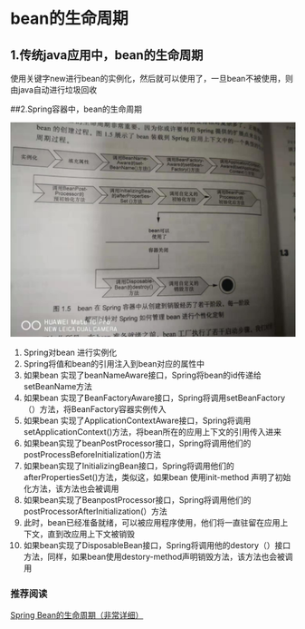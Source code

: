 # bean的生命周期

## 1.传统java应用中，bean的生命周期

使用关键字new进行bean的实例化，然后就可以使用了，一旦bean不被使用，则由java自动进行垃圾回收

##2.Spring容器中，bean的生命周期

![](./img/2641563892389_.pic.jpg)

1. Spring对bean 进行实例化
2. Spring将值和bean的引用注入到bean对应的属性中
3. 如果bean 实现了beanNameAware接口，Spring将bean的id传递给setBeanName方法
4. 如果bean 实现了BeanFactoryAware接口，Spring将调用setBeanFactory（）方法，将BeanFactory容器实例传入
5. 如果bean 实现了ApplicationContextAware接口，Spring将调用setApplicationContext()方法，将bean所在的应用上下文的引用传入进来
6. 如果bean实现了beanPostProcessor接口，Spring将调用他们的postProcessBeforeInitialization()方法
7. 如果bean实现了InitializingBean接口，Spring将调用他们的afterPropertiesSet()方法，类似这，如果bean 使用init-method 声明了初始化方法，该方法也会被调用
8. 如果bean实现了BeanpostProcessor接口，Spring将调用他们的postProcessorAfterInitialization(）方法
9. 此时，bean已经准备就绪，可以被应用程序使用，他们将一直驻留在应用上下文，直到改应用上下文被销毁
10. 如果bean实现了DisposableBean接口，Spring将调用他的destory（）接口方法，同样，如果bean使用destory-method声明销毁方法，该方法也会被调用

### 推荐阅读

[Spring Bean的生命周期（非常详细）](<https://www.cnblogs.com/zrtqsk/p/3735273.html>)